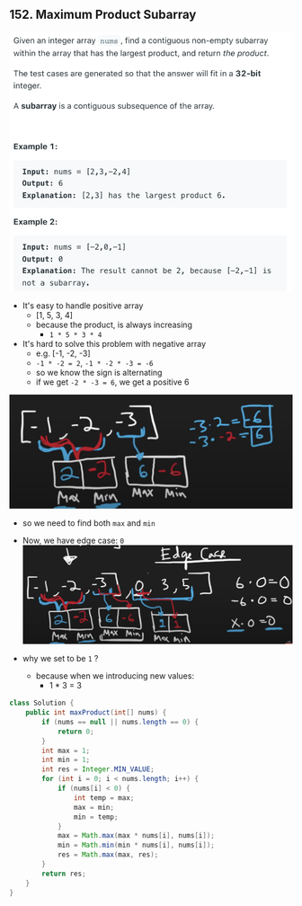 ## 152. Maximum Product Subarray

![](img/2022-01-19-12-27-37.png)

- It's easy to handle positive array
  - [1, 5, 3, 4]
  - because the product, is always increasing
    - `1 * 5 * 3 * 4`
- It's hard to solve this problem with negative array
  - e.g. [-1, -2, -3]
  - `-1 * -2 = 2`,  `-1 * -2 * -3 = -6`
  - so we know the sign is alternating
  - if we get `-2 * -3 = 6`, we get a positive 6
  
![](img/2022-01-19-13-23-12.png)
  - so we need to find both `max` and `min`

  - Now, we have edge case: `0`
![](img/2022-01-19-13-34-29.png)
  - why we set to be `1` ?
    - because when we introducing new values: 
      - 1 * 3 = 3

```java
class Solution {
    public int maxProduct(int[] nums) {
        if (nums == null || nums.length == 0) {
            return 0;
        }
        int max = 1;
        int min = 1;
        int res = Integer.MIN_VALUE;
        for (int i = 0; i < nums.length; i++) {
            if (nums[i] < 0) {
                int temp = max;
                max = min;
                min = temp;
            }
            max = Math.max(max * nums[i], nums[i]);
            min = Math.min(min * nums[i], nums[i]);
            res = Math.max(max, res);
        }
        return res;
    }
}
```